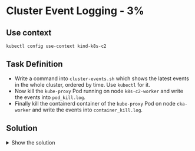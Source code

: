 # Cluster Event Logging - 3%

## Use context

```shell
kubectl config use-context kind-k8s-c2
```

## Task Definition

- Write a command into `cluster-events.sh` which shows the latest events in the whole cluster, ordered by time. Use `kubectl` for it.
- Now kill the `kube-proxy` Pod running on node `k8s-c2-worker` and write the events into `pod_kill.log`.
- Finally kill the containerd container of the `kube-proxy` Pod on node `cka-worker` and write the events into `container_kill.log`. 

## Solution

<details>
  <summary>Show the solution</summary>

### Write the command cluster-events.sh

```shell
kubectl get events -A --sort-by=.metadata.creationTimestamp
```

```shell
echo 'kubectl get events -A --sort-by=.metadata.creationTimestamp' > cluster-events.sh
cat cluster-events.sh
kubectl get events -A --sort-by=.metadata.creationTimestamp
chmod u+x cluster-events.sh
./cluster-events.sh
```

### Kill kube-proxy Pod in cka-worker node

```shell
k -n kube-system get pod -o wide | grep kube-proxy
kube-proxy-b2wb5                            1/1     Running   0          21m   172.18.0.3   k8s-c2-worker2         <none>           <none>
kube-proxy-jf4d2                            1/1     Running   0          21m   172.18.0.4   k8s-c2-control-plane   <none>           <none>
kube-proxy-x6r2j                            1/1     Running   0          21m   172.18.0.2   k8s-c2-worker          <none>           <none>
```

```shell
k -n kube-system delete pod kube-proxy-x6r2j
pod "kube-proxy-x6r2j" deleted
```

```shell
kubectl get events -A --sort-by=.metadata.creationTimestamp
```

```shell
vi pod_kill.log

And add the information
```

```shell
cat pod_kill.log
kube-system          90s         Normal    Killing                   pod/kube-proxy-x6r2j                            Stopping container kube-proxy
kube-system          89s         Normal    Pulled                    pod/kube-proxy-7ln7q                            Container image "registry.k8s.io/kube-proxy:v1.29.0" already present on machine
kube-system          89s         Normal    Started                   pod/kube-proxy-7ln7q                            Started container kube-proxy
kube-system          89s         Normal    Created                   pod/kube-proxy-7ln7q                            Created container kube-proxy
default              89s         Normal    Starting                  node/cka-worker                                 
kube-system          89s         Normal    Scheduled                 pod/kube-proxy-7ln7q                            Successfully assigned kube-system/kube-proxy-7ln7q to cka-worker
kube-system          89s         Normal    SuccessfulCreate          daemonset/kube-proxy                            Created pod: kube-proxy-7ln7q
```

### kill the containerd container of the kube-proxy Pod on node k8s-c2-worker

```shell
k -n kube-system get pod -o wide | grep kube-proxy
kube-proxy-7ln7q                            1/1     Running   0          6m2s   172.18.0.2   k8s-c2-worker          <none>           <none>
kube-proxy-b2wb5                            1/1     Running   0          27m    172.18.0.3   k8s-c2-worker2         <none>           <none>
kube-proxy-jf4d2                            1/1     Running   0          27m    172.18.0.4   k8s-c2-control-plane   <none>           <none>
```

```shell
docker exec -it k8s-c2-worker bash
root@k8s-c2-worker:/# crictl ps
CONTAINER           IMAGE               CREATED             STATE               NAME                ATTEMPT             POD ID              POD
87fb11a3ffd82       0c3491790de4f       9 minutes ago       Running             kube-proxy          0                   91007ee90200c       kube-proxy-7ln7q
6dff5769b90fb       b18bf71b941ba       30 minutes ago      Running             kindnet-cni         0                   049849de5bba7       kindnet-bhnzc
```

```shell
root@k8s-c2-worker:/# crictl stop 87fb11a3ffd82
87fb11a3ffd82
root@k8s-c2-worker:/# crictl rm 87fb11a3ffd82
87fb11a3ffd82
```

```shell
vim container_kill.log
add the information
```

```shell
cat container_kill.log
kube-system          81s         Normal    Pulled                    pod/kube-proxy-7ln7q                            Container image "registry.k8s.io/kube-proxy:v1.29.0" already present on machine
kube-system          80s         Normal    Started                   pod/kube-proxy-7ln7q                            Started container kube-proxy
default              80s         Normal    Starting                  node/cka-worker
```
</details>
